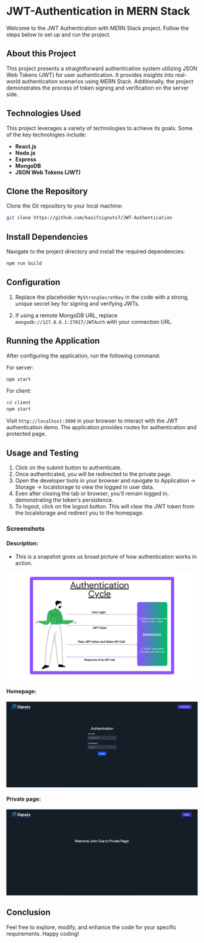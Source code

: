 # JWT-Authentication in MERN Stack

Welcome to the JWT Authentication with MERN Stack project. Follow the steps below to set up and run the project.

## About this Project

This project presents a straightforward authentication system utilizing JSON Web Tokens (JWT) for user authentication. It provides insights into real-world authentication scenarios using MERN Stack. Additionally, the project demonstrates the process of token signing and verification on the server side.

## Technologies Used

This project leverages a variety of technologies to achieve its goals. Some of the key technologies include:

- **React.js**
- **Node.js**
- **Express**
- **MongoDB**
- **JSON Web Tokens (JWT)**

## Clone the Repository

Clone the Git repository to your local machine:

```bash
git clone https://github.com/kasifzignuts7/JWT-Authentication
```

## Install Dependencies

Navigate to the project directory and install the required dependencies:

```bash
npm run build
```

## Configuration

1. Replace the placeholder `MyStrongSecretKey` in the code with a strong, unique secret key for signing and verifying JWTs.

2. If using a remote MongoDB URL, replace `mongodb://127.0.0.1:27017/JWTAuth` with your connection URL.

## Running the Application

After configuring the application, run the following command:

For server:

```bash
npm start
```

For client:

```bash
cd client
npm start
```

Visit `http://localhost:3000` in your browser to interact with the JWT authentication demo. The application provides routes for authentication and protected page.

## Usage and Testing

1. Click on the submit button to authenticate.
2. Once authenticated, you will be redirected to the private page.
3. Open the developer tools in your browser and navigate to Application -> Storage -> localstorage to view the logged in user data.
4. Even after closing the tab or browser, you'll remain logged in, demonstrating the token's persistence.
5. To logout, click on the logout button. This will clear the JWT token from the localstorage and redirect you to the homepage.

### Screenshots

#### Description:

- This is a snapshot gives us broad picture of how authentication works in action.

![Local Image](./screenshots/Authentication%20Cycle.png)

#### Homepage:

![Local Image](./screenshots/Homepage.png)

#### Private page:

![Local Image](./screenshots/Privatepage.png)

## Conclusion

Feel free to explore, modify, and enhance the code for your specific requirements. Happy coding!
